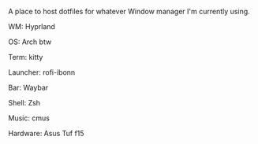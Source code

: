 A place to host dotfiles for whatever Window manager I'm currently using.

WM: Hyprland

OS: Arch btw

Term: kitty

Launcher: rofi-ibonn

Bar: Waybar

Shell: Zsh

Music: cmus

Hardware: Asus Tuf f15
